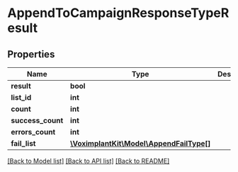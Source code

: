 # AppendToCampaignResponseTypeResult

## Properties
Name | Type | Description | Notes
------------ | ------------- | ------------- | -------------
**result** | **bool** |  | [optional] 
**list_id** | **int** |  | [optional] 
**count** | **int** |  | [optional] 
**success_count** | **int** |  | [optional] 
**errors_count** | **int** |  | [optional] 
**fail_list** | [**\VoximplantKit\Model\AppendFailType[]**](AppendFailType.md) |  | [optional] 

[[Back to Model list]](../README.md#documentation-for-models) [[Back to API list]](../README.md#documentation-for-api-endpoints) [[Back to README]](../README.md)


